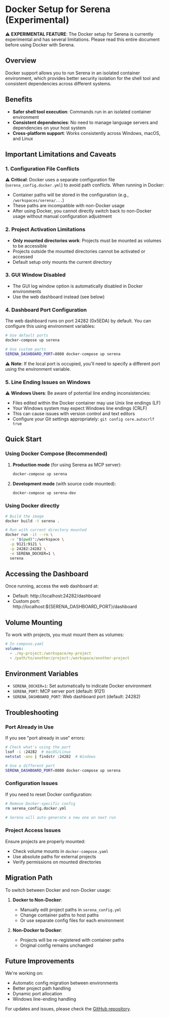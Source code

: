 # Docker Setup for Serena (Experimental)

⚠️ **EXPERIMENTAL FEATURE**: The Docker setup for Serena is currently experimental and has several limitations. Please read this entire document before using Docker with Serena.

## Overview

Docker support allows you to run Serena in an isolated container environment, which provides better security isolation for the shell tool and consistent dependencies across different systems.

## Benefits

- **Safer shell tool execution**: Commands run in an isolated container environment
- **Consistent dependencies**: No need to manage language servers and dependencies on your host system
- **Cross-platform support**: Works consistently across Windows, macOS, and Linux

## Important Limitations and Caveats

### 1. Configuration File Conflicts

⚠️ **Critical**: Docker uses a separate configuration file (`serena_config.docker.yml`) to avoid path conflicts. When running in Docker:
- Container paths will be stored in the configuration (e.g., `/workspaces/serena/...`)
- These paths are incompatible with non-Docker usage
- After using Docker, you cannot directly switch back to non-Docker usage without manual configuration adjustment

### 2. Project Activation Limitations

- **Only mounted directories work**: Projects must be mounted as volumes to be accessible
- Projects outside the mounted directories cannot be activated or accessed
- Default setup only mounts the current directory

### 3. GUI Window Disabled

- The GUI log window option is automatically disabled in Docker environments
- Use the web dashboard instead (see below)

### 4. Dashboard Port Configuration

The web dashboard runs on port 24282 (0x5EDA) by default. You can configure this using environment variables:

```bash
# Use default ports
docker-compose up serena

# Use custom ports
SERENA_DASHBOARD_PORT=8080 docker-compose up serena
```

⚠️ **Note**: If the local port is occupied, you'll need to specify a different port using the environment variable.

### 5. Line Ending Issues on Windows

⚠️ **Windows Users**: Be aware of potential line ending inconsistencies:
- Files edited within the Docker container may use Unix line endings (LF)
- Your Windows system may expect Windows line endings (CRLF)
- This can cause issues with version control and text editors
- Configure your Git settings appropriately: `git config core.autocrlf true`

## Quick Start

### Using Docker Compose (Recommended)

1. **Production mode** (for using Serena as MCP server):
   ```bash
   docker-compose up serena
   ```

2. **Development mode** (with source code mounted):
   ```bash
   docker-compose up serena-dev
   ```

### Using Docker directly

```bash
# Build the image
docker build -t serena .

# Run with current directory mounted
docker run -it --rm \
  -v "$(pwd)":/workspace \
  -p 9121:9121 \
  -p 24282:24282 \
  -e SERENA_DOCKER=1 \
  serena
```

## Accessing the Dashboard

Once running, access the web dashboard at:
- Default: http://localhost:24282/dashboard
- Custom port: http://localhost:${SERENA_DASHBOARD_PORT}/dashboard

## Volume Mounting

To work with projects, you must mount them as volumes:

```yaml
# In compose.yaml
volumes:
  - ./my-project:/workspace/my-project
  - /path/to/another/project:/workspace/another-project
```

## Environment Variables

- `SERENA_DOCKER=1`: Set automatically to indicate Docker environment
- `SERENA_PORT`: MCP server port (default: 9121)
- `SERENA_DASHBOARD_PORT`: Web dashboard port (default: 24282)

## Troubleshooting

### Port Already in Use

If you see "port already in use" errors:
```bash
# Check what's using the port
lsof -i :24282  # macOS/Linux
netstat -ano | findstr :24282  # Windows

# Use a different port
SERENA_DASHBOARD_PORT=8080 docker-compose up serena
```

### Configuration Issues

If you need to reset Docker configuration:
```bash
# Remove Docker-specific config
rm serena_config.docker.yml

# Serena will auto-generate a new one on next run
```

### Project Access Issues

Ensure projects are properly mounted:
- Check volume mounts in `docker-compose.yaml`
- Use absolute paths for external projects
- Verify permissions on mounted directories

## Migration Path

To switch between Docker and non-Docker usage:

1. **Docker to Non-Docker**:
   - Manually edit project paths in `serena_config.yml`
   - Change container paths to host paths
   - Or use separate config files for each environment

2. **Non-Docker to Docker**:
   - Projects will be re-registered with container paths
   - Original config remains unchanged

## Future Improvements

We're working on:
- Automatic config migration between environments
- Better project path handling
- Dynamic port allocation
- Windows line-ending handling

For updates and issues, please check the [GitHub repository](https://github.com/AbanteAI/serena).